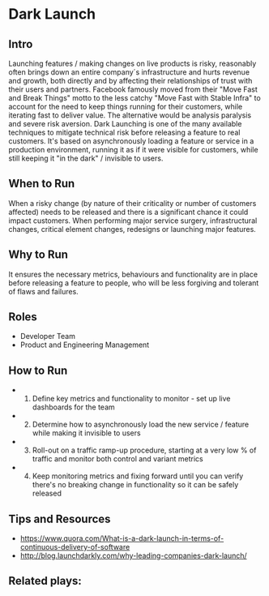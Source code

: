 # Dark Launch

## Intro
Launching features / making changes on live products is risky, reasonably often brings down an entire company´s infrastructure and hurts revenue and growth, both directly and by affecting their relationships of trust with their users and partners. Facebook famously moved from their "Move Fast and Break Things" motto to the less catchy "Move Fast with Stable Infra" to account for the need to keep things running for their customers, while iterating fast to deliver value. The alternative would be analysis paralysis and severe risk aversion. Dark Launching is one of the many available techniques to mitigate technical risk before releasing a feature to real customers. It's based on asynchronously loading a feature or service in a production environment, running it as if it were visible for customers, while still keeping it "in the dark" / invisible to users.

## When to Run
When a risky change (by nature of their criticality or number of customers affected) needs to be released and there is a significant chance it could impact customers. When performing major service surgery, infrastructural changes, critical element changes, redesigns or launching major features.

## Why to Run
It ensures the necessary metrics, behaviours and functionality are in place before releasing a feature to people, who will be less forgiving and tolerant of flaws and failures.

## Roles
* Developer Team
* Product and Engineering Management

## How to Run
* 1) Define key metrics and functionality to monitor - set up live dashboards for the team
* 2) Determine how to asynchronously load the new service / feature while making it invisible to users
* 3) Roll-out on a traffic ramp-up procedure, starting at a very low % of traffic and monitor both control and variant metrics
* 4) Keep monitoring metrics and fixing forward until you can verify there's no breaking change in functionality so it can be safely released

## Tips and Resources
* https://www.quora.com/What-is-a-dark-launch-in-terms-of-continuous-delivery-of-software
* http://blog.launchdarkly.com/why-leading-companies-dark-launch/

## Related plays:
